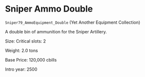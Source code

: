 # Sniper Ammo Double

`Sniper79_AmmoEquipment_Double` (Yet Another Equipment Collection)

A double bin of ammunition for the Sniper Artillery.

Size: Critical slots: 2

Weight: 2.0 tons

Base Price: 120,000 cbills

Intro year: 2500

